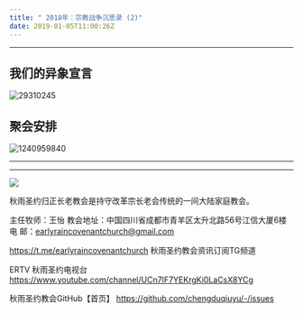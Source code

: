 ```yaml
---
title: " 2018年：宗教战争沉思录 (2)"
date: 2019-01-05T11:00:26Z
---
```



------------------------------------------------------------------------------------------------------------

## 我们的异象宣言


![29310245](https://user-images.githubusercontent.com/37917810/40770705-0e303450-64ee-11e8-8a68-01700194500a.jpg)


## 聚会安排 


![1240959840](https://user-images.githubusercontent.com/37917810/40770738-27f07d3c-64ee-11e8-960f-42a2758933a3.jpg)


------------------------------------------------------------------------------------------------------------
------------------------------------------------------------------------------------------------------------
<img src="http://ww1.sinaimg.cn/large/00763B6bgy1fpvojilplcj308008074j.jpg"/>

秋雨圣约归正长老教会是持守改革宗长老会传统的一间大陆家庭教会。

主任牧师：王怡
教会地址：中国四川省成都市青羊区太升北路56号江信大厦6楼
电       邮：earlyraincovenantchurch@gmail.com

https://t.me/earlyraincovenantchurch
秋雨圣约教会资讯订阅TG频道

ERTV 秋雨圣约电视台
https://www.youtube.com/channel/UCn7IF7YEKrgKi0LaCsX8YCg

秋雨圣约教会GitHub【首页】
https://github.com/chengduqiuyu/-/issues


